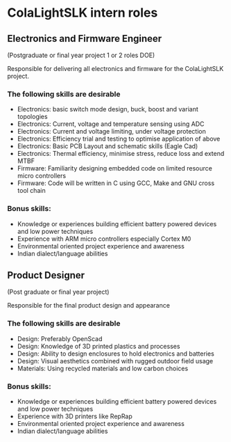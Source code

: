 # ColaLightSLK intern roles

## Electronics and Firmware Engineer
(Postgraduate or final year project 1 or 2 roles DOE)

Responsible for delivering all electronics and firmware for the ColaLightSLK project.

### The following skills are desirable
- Electronics: basic switch mode design, buck, boost and variant topologies
- Electronics: Current, voltage and temperature sensing using ADC
- Electronics: Current and voltage limiting, under voltage protection
- Electronics: Efficiency trial and testing to optimise application of above
- Electronics: Basic PCB Layout and schematic skills (Eagle Cad)
- Electronics: Thermal efficiency, minimise stress, reduce loss and extend MTBF
- Firmware: Familiarity designing embedded code on limited resource micro controllers
- Firmware: Code will be written in C using GCC, Make and GNU cross tool chain

### Bonus skills:
- Knowledge or experiences building efficient battery powered devices and low power techniques
- Experience with ARM micro controllers especially Cortex M0
- Environmental oriented project experience and awareness
- Indian dialect/language abilities

## Product Designer
(Post graduate or final year project)

Responsible for the final product design and appearance

### The following skills are desirable
- Design: Preferably OpenScad
- Design: Knowledge of 3D printed plastics and processes
- Design: Ability to design enclosures to hold electronics and batteries
- Design: Visual aesthetics combined with rugged outdoor field usage
- Materials: Using recycled materials and low carbon choices

### Bonus skills:
- Knowledge or experiences building efficient battery powered devices and low power techniques
- Experience with 3D printers like RepRap
- Environmental oriented project experience and awareness
- Indian dialect/language abilities
